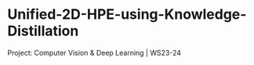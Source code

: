 # Unified-2D-HPE-using-Knowledge-Distillation
Project: Computer Vision &amp; Deep Learning | WS23-24
